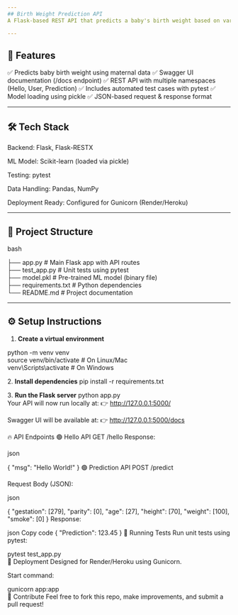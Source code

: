 ```yaml
---
## Birth Weight Prediction API
A Flask-based REST API that predicts a baby's birth weight based on various maternal health factors. This project uses Flask-RESTX for API documentation (Swagger UI), integrates a pre-trained Machine Learning model, and includes automated testing with pytest.

---
```

## 🚀 Features
✅ Predicts baby birth weight using maternal data
✅ Swagger UI documentation (/docs endpoint)
✅ REST API with multiple namespaces (Hello, User, Prediction)
✅ Includes automated test cases with pytest
✅ Model loading using pickle
✅ JSON-based request & response format

---

## 🛠 Tech Stack
Backend: Flask, Flask-RESTX

ML Model: Scikit-learn (loaded via pickle)

Testing: pytest

Data Handling: Pandas, NumPy

Deployment Ready: Configured for Gunicorn (Render/Heroku)

---

## 📂 Project Structure
bash

├── app.py              # Main Flask app with API routes  
├── test_app.py          # Unit tests using pytest  
├── model.pkl            # Pre-trained ML model (binary file)  
├── requirements.txt      # Python dependencies  
└── README.md             # Project documentation 

---

## ⚙️ Setup Instructions
1. **Create a virtual environment**

python -m venv venv  
source venv/bin/activate      # On Linux/Mac  
venv\Scripts\activate         # On Windows 

2️. **Install dependencies**
pip install -r requirements.txt  

3️. **Run the Flask server**
python app.py  
Your API will now run locally at:
👉 http://127.0.0.1:5000/

Swagger UI will be available at:
👉 http://127.0.0.1:5000/docs

🔥 API Endpoints
🟢 Hello API
GET /hello
Response:

json

{
  "msg": "Hello World!"
}
🟢 Prediction API
POST /predict

Request Body (JSON):

json

{
  "gestation": [279],
  "parity": [0],
  "age": [27],
  "height": [70],
  "weight": [100],
  "smoke": [0]
}
Response:

json
Copy code
{
  "Prediction": 123.45
}
🧪 Running Tests
Run unit tests using pytest:

pytest test_app.py  
🚀 Deployment
Designed for Render/Heroku using Gunicorn.

Start command:

gunicorn app:app  
🤝 Contribute
Feel free to fork this repo, make improvements, and submit a pull request!

